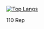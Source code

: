 [![Top Langs](https://github-readme-stats.vercel.app/api/top-langs/?username=Under4groos&layout=compact&theme=transparent&show_icons=true)](https://github.com/anuraghazra/github-readme-stats)
 
110 Rep

